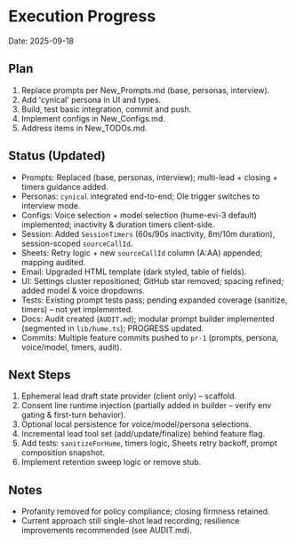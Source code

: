 # Execution Progress

Date: 2025-09-18

## Plan

1. Replace prompts per New_Prompts.md (base, personas, interview).
2. Add 'cynical' persona in UI and types.
3. Build, test basic integration, commit and push.
4. Implement configs in New_Configs.md.
5. Address items in New_TODOs.md.

## Status (Updated)

- Prompts: Replaced (base, personas, interview); multi-lead + closing + timers guidance added.
- Personas: `cynical` integrated end-to-end; Ole trigger switches to interview mode.
- Configs: Voice selection + model selection (hume-evi-3 default) implemented; inactivity & duration timers client-side.
- Session: Added `SessionTimers` (60s/90s inactivity, 8m/10m duration), session-scoped `sourceCallId`.
- Sheets: Retry logic + new `sourceCallId` column (A:AA) appended; mapping audited.
- Email: Upgraded HTML template (dark styled, table of fields).
- UI: Settings cluster repositioned; GitHub star removed; spacing refined; added model & voice dropdowns.
- Tests: Existing prompt tests pass; pending expanded coverage (sanitize, timers) – not yet implemented.
- Docs: Audit created (`AUDIT.md`); modular prompt builder implemented (segmented in `lib/hume.ts`); PROGRESS updated.
- Commits: Multiple feature commits pushed to `pr-1` (prompts, persona, voice/model, timers, audit).

## Next Steps

1. Ephemeral lead draft state provider (client only) – scaffold.
2. Consent line runtime injection (partially added in builder – verify env gating & first-turn behavior).
3. Optional local persistence for voice/model/persona selections.
4. Incremental lead tool set (add/update/finalize) behind feature flag.
5. Add tests: `sanitizeForHume`, timers logic, Sheets retry backoff, prompt composition snapshot.
6. Implement retention sweep logic or remove stub.

## Notes

- Profanity removed for policy compliance; closing firmness retained.
- Current approach still single-shot lead recording; resilience improvements recommended (see AUDIT.md).
